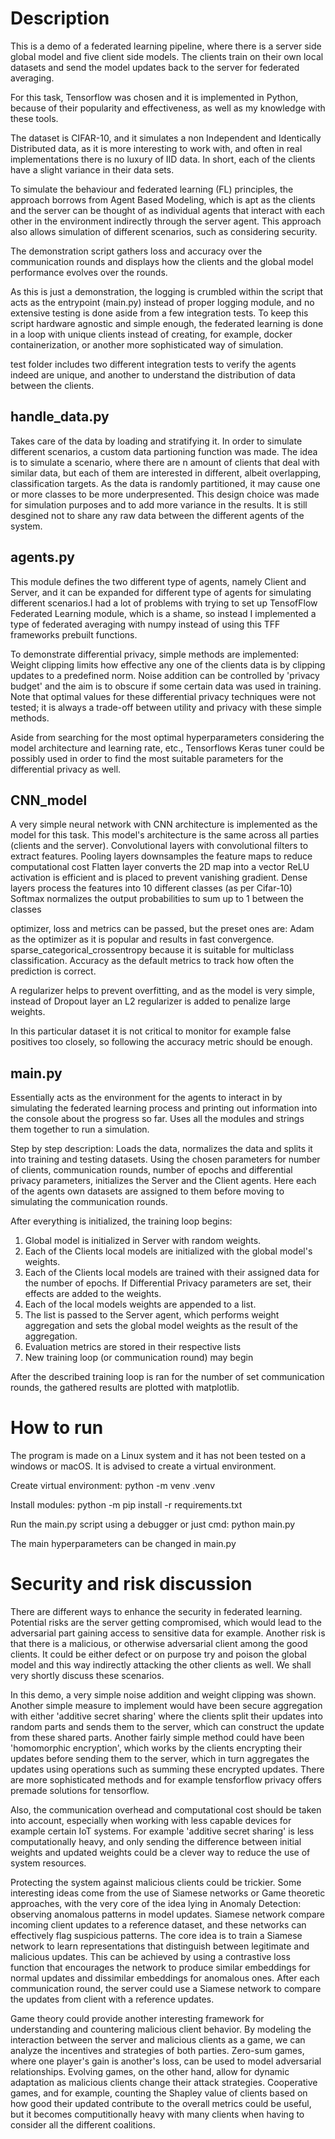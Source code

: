 # Description

This is a demo of a federated learning pipeline, where there is a server side global model and five client side models. The clients train on their own local datasets and send the model updates back to the server for federated averaging.

For this task, Tensorflow was chosen and it is implemented in Python, because of  their popularity and effectiveness, as well as my knowledge with these tools.

The dataset is CIFAR-10, and it simulates a non Independent and Identically Distributed data, as it is more interesting to work with, and often in real implementations there is no luxury of IID data.
In short, each of the clients have a slight variance in their data sets.

To simulate the behaviour and federated learning (FL) principles, the approach borrows from Agent Based Modeling, which is apt as the clients and the server can be thought of as individual agents that interact with each other in the environment indirectly through the server agent. This approach also allows simulation of different scenarios, such as considering security.

The demonstration script gathers loss and accuracy over the communication rounds and displays how the clients and the global model performance evolves over the rounds.

As this is just a demonstration, the logging is crumbled within the script that acts as the entrypoint (main.py) instead of proper logging module, and no extensive testing is done aside from a few integration tests.
To keep this script hardware agnostic and simple enough, the federated learning is done in a loop with unique clients instead of creating, for example, docker containerization, or another more sophisticated way of simulation.

test folder includes two different integration tests to verify the agents indeed are unique, and another to understand the distribution of data between the clients.

## handle_data.py

Takes care of the data by loading and stratifying it. In order to simulate different scenarios, a custom data partioning function was made. The idea is to simulate a scenario, where there are n amount of clients that deal with similar data, but each of them are interested in different, albeit overlapping, classification targets.
As the data is randomly partitioned, it may cause one or more classes to be more underpresented. This design choice was made for simulation purposes and to add more variance in the results. It is still desgined not to share any raw data between the different agents of the system. 

## agents.py 

This module defines the two different type of agents, namely Client and Server, and it can be expanded for different type of agents for simulating different scenarios.I had a lot of problems with trying to set up TensofFlow Federated Learning module, which is a shame, so instead I implemented a type of federated averaging with numpy instead of using this TFF frameworks prebuilt functions.

To demonstrate differential privacy, simple methods are implemented:
Weight clipping limits how effective any one of the clients data is by clipping updates to a predefined norm.
Noise addition can be controlled by 'privacy budget' and the aim is to obscure if some certain data was used in training.
Note that optimal values for these differential privacy techniques were not tested; it is always a trade-off between utility and privacy with these simple methods.

Aside from searching for the most optimal hyperparameters considering the model architecture and learning rate, etc., Tensorflows Keras tuner could be possibly used in order to find the most suitable parameters for the differential privacy as well.

## CNN_model

A very simple neural network with CNN architecture is implemented as the model for this task. This model's architecture is the same across all parties (clients and the server).
Convolutional layers with convolutional filters to extract features.
Pooling layers downsamples the feature maps to reduce computational cost
Flatten layer converts the 2D map into a vector
ReLU activation is efficient and is placed to prevent vanishing gradient.
Dense layers process the features into 10 different classes (as per Cifar-10)
Softmax normalizes the output probabilities to sum up to 1 between the classes

optimizer, loss and metrics can be passed, but the preset ones are:
Adam as the optimizer as it is popular and results in fast convergence.
sparse_categorical_crossentropy because it is suitable for multiclass classification.
Accuracy as the default metrics to track how often the prediction is correct.

A regularizer helps to prevent overfitting, and as the model is very simple, instead of Dropout layer an L2 regularizer is added to penalize large weights.

In this particular dataset it is not critical to monitor for example false positives
too closely, so following the accuracy metric should be enough.

## main.py

Essentially acts as the environment for the agents to interact in by simulating the federated learning process and printing out information into the console about the progress so far. Uses all the modules and strings them together to run a simulation.

Step by step description:
Loads the data, normalizes the data and splits it into training and testing datasets.
Using the chosen parameters for number of clients, communication rounds, number of epochs and differential privacy parameters, initializes the Server and the Client agents. Here each of the agents own datasets are assigned to them before moving to simulating the communication rounds.

After everything is initialized, the training loop begins:
1. Global model is initialized in Server with random weights.
2. Each of the Clients local models are initialized with the global model's weights.
3. Each of the Clients local models are trained with their assigned data for the number of epochs. If Differential Privacy parameters are set, their effects are added to the weights.
4. Each of the local models weights are appended to a list.
5. The list is passed to the Server agent, which performs weight aggregation and sets the global model weights as the result of the aggregation.
6. Evaluation metrics are stored in their respective lists
7. New training loop (or communication round) may begin

After the described training loop is ran for the number of set communication rounds, the gathered results are plotted with matplotlib.


# How to run

The program is made on a Linux system and it has not been tested on a windows or macOS.
It is advised to create a virtual environment.

Create virtual environment:
python -m venv .venv

Install modules:
python -m pip install -r requirements.txt

Run the main.py script using a debugger or just cmd:
python main.py

The main hyperparameters can be changed in main.py 

# Security and risk discussion

There are different ways to enhance the security in federated learning. Potential risks are the server getting compromised, which would lead to the adversarial part gaining access to sensitive data for example. Another risk is that there is a malicious, or otherwise adversarial client among the good clients. It could be either defect or on purpose try and poison the global model and this way indirectly attacking the other clients as well. We shall very shortly discuss these scenarios.

In this demo, a very simple noise addition and weight clipping was shown. Another simple measure to implement would have been secure aggregation with either 'additive secret sharing' where the clients split their updates into random parts and sends them to the server, which can construct the update from these shared parts. Another fairly simple method could have been 'homomorphic encryption', which works by the clients encrypting their updates before sending them to the server, which in turn aggregates the updates using operations such as summing these encrypted updates. 
There are more sophisticated methods and for example tensforflow privacy offers premade solutions for tensorflow.

Also, the communication overhead and computational cost should be taken into account, especially when working with less capable devices for example certain IoT systems. For example 'additive secret sharing' is less computationally heavy, and only sending the difference between initial weights and updated weights could be a clever way to reduce the use of system resources. 

Protecting the system against malicious clients could be trickier. Some interesting ideas come from the use of Siamese networks or Game theoretic approaches, with the very core of the idea lying in Anomaly Detection: observing anomalous patterns in model updates. Siamese network compare incoming client updates to a reference dataset, and these networks can effectively flag suspicious patterns. The core idea is to train a Siamese network to learn representations that distinguish between legitimate and malicious updates. This can be achieved by using a contrastive loss function that encourages the network to produce similar embeddings for normal updates and dissimilar embeddings for anomalous ones. After each communication round, the server could use a Siamese network to compare the updates from client with a reference updates. 

Game theory could provide another interesting framework for understanding and countering malicious client behavior. By modeling the interaction between the server and malicious clients as a game, we can analyze the incentives and strategies of both parties. Zero-sum games, where one player's gain is another's loss, can be used to model adversarial relationships. Evolving games, on the other hand, allow for dynamic adaptation as malicious clients change their attack strategies. Cooperative games, and for example, counting the Shapley value of clients based on how good their updated contribute to the overall metrics could be useful, but it becomes computitionally heavy with many clients when having to consider all the different coalitions.
